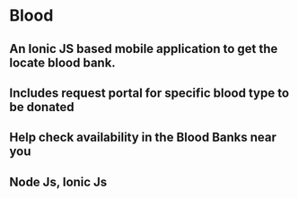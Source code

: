 # Blood

## An Ionic JS based mobile application to get the locate blood bank.
## Includes request portal for specific blood type to be donated
## Help check availability in the Blood Banks near you

## Node Js, Ionic Js
